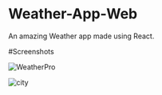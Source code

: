 # Weather-App-Web
An amazing Weather app made using React.

#Screenshots

![WeatherPro](https://github.com/mayankk-pandeyy/Weather-App-Web/assets/121502820/94faf783-5e7c-4679-8abb-dc8a042fe056)


![city](https://github.com/mayankk-pandeyy/Weather-App-Web/assets/121502820/8360b3eb-4cca-4d84-b707-b64dd3c93022)
